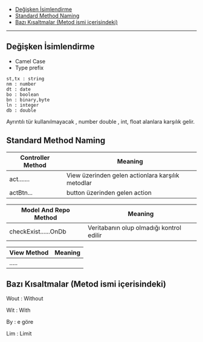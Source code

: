 

- [Değişken İsimlendirme](#değişken-i̇simlendirme)
- [Standard Method Naming](#standard-method-naming)
- [Bazı Kısaltmalar (Metod ismi içerisindeki)](#bazı-kısaltmalar-metod-ismi-içerisindeki)

---

## Değişken İsimlendirme

- Camel Case 
- Type prefix

```
st,tx : string
nm : number 
dt : date
bo : boolean
bn : binary,byte
ln : integer
db : double

```
Ayrıntılı tür kullanılmayacak , number double , int, float alanlara karşılık gelir.

## Standard Method Naming

| Controller Method | Meaning  |
| --- | --- |
| act....... | View üzerinden gelen actionlara karşılık metodlar   |
| actBtn... | button üzerinden gelen action |


| Model And Repo Method | Meaning  |
| --- | --- |
| checkExist......OnDb |  Veritabanın olup olmadığı kontrol edilir  |


| View Method | Meaning  |
| --- | --- |
| ..... |   |



## Bazı Kısaltmalar (Metod ismi içerisindeki)

Wout : Without

Wit : With

By : e göre 

Lim : Limit


